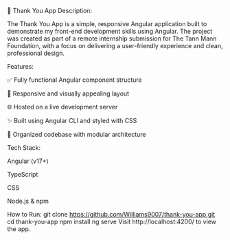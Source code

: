 🎉 Thank You App
Description:

The Thank You App is a simple, responsive Angular application built to demonstrate my front-end development skills using Angular. The project was created as part of a remote internship submission for The Tann Mann Foundation, with a focus on delivering a user-friendly experience and clean, professional design.

Features:

✅ Fully functional Angular component structure

🎨 Responsive and visually appealing layout

🌐 Hosted on a live development server

✨ Built using Angular CLI and styled with CSS

📁 Organized codebase with modular architecture

Tech Stack:

Angular (v17+)

TypeScript

CSS

Node.js & npm

How to Run:
git clone https://github.com/Williams9007/thank-you-app.git
cd thank-you-app
npm install
ng serve
Visit http://localhost:4200/ to view the app.

